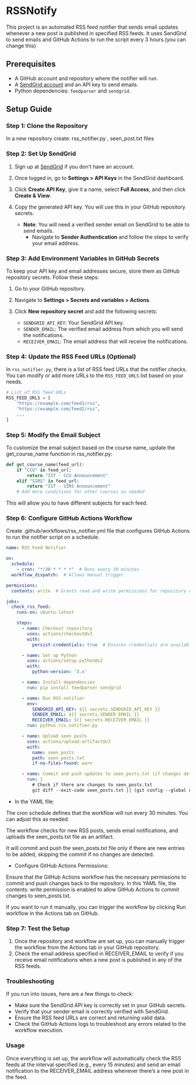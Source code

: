 # RSSNotify

This project is an automated RSS feed notifier that sends email updates whenever a new post is published in specified RSS feeds. It uses SendGrid to send emails and GitHub Actions to run the script every 3 hours.(you can change this) 

## Prerequisites

- A GitHub account and repository where the notifier will run.
- A [SendGrid account](https://sendgrid.com/) and an API key to send emails.
- Python dependencies: `feedparser` and `sendgrid`.

## Setup Guide

### Step 1: Clone the Repository

In a new repository create: rss_notifier.py , seen_post.txt files


### Step 2: Set Up SendGrid

1. Sign up at [SendGrid](https://sendgrid.com/) if you don’t have an account.
2. Once logged in, go to **Settings > API Keys** in the SendGrid dashboard.
3. Click **Create API Key**, give it a name, select **Full Access**, and then click **Create & View**.
4. Copy the generated API key. You will use this in your GitHub repository secrets.

   - **Note**: You will need a verified sender email on SendGrid to be able to send emails.
     - Navigate to **Sender Authentication** and follow the steps to verify your email address.

### Step 3: Add Environment Variables in GitHub Secrets

To keep your API key and email addresses secure, store them as GitHub repository secrets. Follow these steps:

1. Go to your GitHub repository.
2. Navigate to **Settings > Secrets and variables > Actions**.
3. Click **New repository secret** and add the following secrets:

   - `SENDGRID_API_KEY`: Your SendGrid API key.
   - `SENDER_EMAIL`: The verified email address from which you will send the notifications.
   - `RECEIVER_EMAIL`: The email address that will receive the notifications.

### Step 4: Update the RSS Feed URLs (Optional)

In `rss_notifier.py`, there is a list of RSS feed URLs that the notifier checks. You can modify or add more URLs to the `RSS_FEED_URLS` list based on your needs.

```python
# List of RSS feed URLs
RSS_FEED_URLS = [
    "https://example.com/feed1/rss",
    "https://example.com/feed2/rss",
    ...
]
```
### Step 5: Modify the Email Subject

To customize the email subject based on the course name, update the get_course_name function in rss_notifier.py:

```python
def get_course_name(feed_url):
    if "CCU" in feed_url:
        return "IST - CCU Announcement"
    elif "SIRS" in feed_url:
        return "IST - SIRS Announcement"
    # Add more conditions for other courses as needed
```
This will allow you to have different subjects for each feed.

### Step 6: Configure GitHub Actions Workflow

Create .github/workflows/rss_notifier.yml file that configures GitHub Actions to run the notifier script on a schedule.


```yaml
name: RSS Feed Notifier

on:
  schedule:
    - cron: "*/30 * * * *"  # Runs every 30 minutes
  workflow_dispatch:  # Allows manual trigger

permissions:
  contents: write  # Grants read and write permissions for repository contents

jobs:
  check_rss_feed:
    runs-on: ubuntu-latest

    steps:
      - name: Checkout repository
        uses: actions/checkout@v3
        with:
          persist-credentials: true  # Ensures credentials are available for pushing changes

      - name: Set up Python
        uses: actions/setup-python@v2
        with:
          python-version: '3.x'

      - name: Install dependencies
        run: pip install feedparser sendgrid

      - name: Run RSS notifier
        env:
          SENDGRID_API_KEY: ${{ secrets.SENDGRID_API_KEY }}
          SENDER_EMAIL: ${{ secrets.SENDER_EMAIL }}
          RECEIVER_EMAIL: ${{ secrets.RECEIVER_EMAIL }}
        run: python rss_notifier.py

      - name: Upload seen posts
        uses: actions/upload-artifact@v3
        with:
          name: seen_posts
          path: seen_posts.txt
          if-no-files-found: warn

      - name: Commit and push updates to seen_posts.txt (if changes detected)
        run: |
          # Check if there are changes to seen_posts.txt
          git diff --exit-code seen_posts.txt || (git config --global user.email "github-actions[bot]@users.noreply.github.com" && git config --global user.name "github-actions[bot]" && git add seen_posts.txt && git commit -m "Update seen_posts.txt with new entries" && git push)


```
- In the YAML file:

The cron schedule defines that the workflow will run every 30 minutes. You can adjust this as needed.

The workflow checks for new RSS posts, sends email notifications, and uploads the seen_posts.txt file as an artifact.

It will commit and push the seen_posts.txt file only if there are new entries to be added, skipping the commit if no changes are detected.


- Configure GitHub Actions Permissions:

Ensure that the GitHub Actions workflow has the necessary permissions to commit and push changes back to the repository. In this YAML file, the contents: write permission is enabled to allow GitHub Actions to commit changes to seen_posts.txt.

If you want to run it manually, you can trigger the workflow by clicking Run workflow in the Actions tab on GitHub.

### Step 7: Test the Setup

1. Once the repository and workflow are set up, you can manually trigger the workflow from the Actions tab in your GitHub repository.
2. Check the email address specified in RECEIVER_EMAIL to verify if you receive email notifications when a new post is published in any of the RSS feeds.

### Troubleshooting

If you run into issues, here are a few things to check:

- Make sure the SendGrid API key is correctly set in your GitHub secrets.
- Verify that your sender email is correctly verified with SendGrid.
- Ensure the RSS feed URLs are correct and returning valid data.
- Check the GitHub Actions logs to troubleshoot any errors related to the workflow execution.

### Usage

Once everything is set up, the workflow will automatically check the RSS feeds at the interval specified (e.g., every 15 minutes) and send an email notification to the RECEIVER_EMAIL address whenever there’s a new post in the feed.
